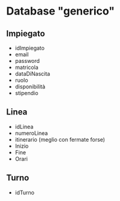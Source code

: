 # Database "generico"

## Impiegato

- idImpiegato
- email
- password
- matricola
- dataDiNascita
- ruolo
- disponibilità
- stipendio

## Linea

- idLinea
- numeroLinea
- itinerario (meglio con fermate forse)
- Inizio
- Fine
- Orari

## Turno

- idTurno
